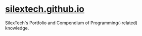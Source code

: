 # [silextech.github.io](https://silextech.github.io/)
SilexTech's Portfolio and Compendium of Programming(-related) knowledge.
